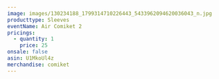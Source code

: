 ```yaml
---
image: images/130234188_1799314710226443_5433962094620036043_n.jpg
producttype: Sleeves
eventName: Air Comiket 2
pricings:
  - quantity: 1
    price: 25
onsale: false
asin: U1MkoUl4z
merchandise: comiket
---
```

